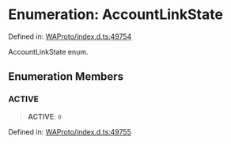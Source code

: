 # Enumeration: AccountLinkState

Defined in: [WAProto/index.d.ts:49754](https://github.com/Fokusdotid/bail/blob/a029a4f9908cd3806112e8438f5a31dda1376b84/WAProto/index.d.ts#L49754)

AccountLinkState enum.

## Enumeration Members

### ACTIVE

> **ACTIVE**: `0`

Defined in: [WAProto/index.d.ts:49755](https://github.com/Fokusdotid/bail/blob/a029a4f9908cd3806112e8438f5a31dda1376b84/WAProto/index.d.ts#L49755)
